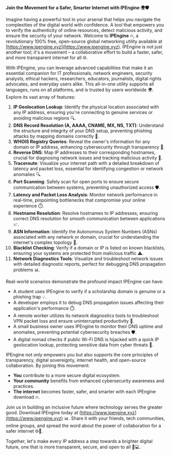 **Join the Movement for a Safer, Smarter Internet with IPEngine 🌍🛡️**

Imagine having a powerful tool in your arsenal that helps you navigate the complexities of the digital world with confidence. A tool that empowers you to verify the authenticity of online resources, detect malicious activity, and ensure the security of your network. Welcome to **IPEngine** 🔥, a revolutionary 100% free, open-source global networking utility available at [https://www.ipengine.xyz](https://www.ipengine.xyz). IPEngine is not just another tool; it's a movement – a collaborative effort to build a faster, safer, and more transparent internet for all 🌐.

With IPEngine, you can leverage advanced capabilities that make it an essential companion for IT professionals, network engineers, security analysts, ethical hackers, researchers, educators, journalists, digital rights advocates, and everyday users alike. This all-in-one utility supports all languages, runs on all platforms, and is trusted by users worldwide 🌍. Explore its vast array of features:

1. **IP Geolocation Lookup**: Identify the physical location associated with any IP address, ensuring you're connecting to genuine services or avoiding malicious regions 🔍.
2. **DNS Record Resolution (A, AAAA, CNAME, MX, NS, TXT)**: Understand the structure and integrity of your DNS setup, preventing phishing attacks by mapping domains correctly 📡.
3. **WHOIS Registry Queries**: Reveal the owner's information for any domain or IP address, enhancing cybersecurity through transparency 🔑.
4. **Reverse DNS**: Map IP addresses to their corresponding hostnames, crucial for diagnosing network issues and tracking malicious activity 🚀.
5. **Traceroute**: Visualize your internet path with a detailed breakdown of latency and packet loss, essential for identifying congestion or network anomalies 🔍.
6. **Port Scanning**: Safely scan for open ports to ensure secure communication between systems, preventing unauthorized access 🛡️.
7. **Latency and Packet Loss Analysis**: Monitor network performance in real-time, pinpointing bottlenecks that compromise your online experience ⏱️.
8. **Hostname Resolution**: Resolve hostnames to IP addresses, ensuring correct DNS resolution for smooth communication between applications 📈.
9. **ASN Information**: Identify the Autonomous System Numbers (ASNs) associated with any network or domain, crucial for understanding the internet's complex topology 🔗.
10. **Blacklist Checking**: Verify if a domain or IP is listed on known blacklists, ensuring your systems are protected from malicious traffic ⚠️.
11. **Network Diagnostics Tools**: Visualize and troubleshoot network issues with detailed diagnostic reports, perfect for debugging DNS propagation problems 📊.

Real-world scenarios demonstrate the profound impact IPEngine can have:

- A student uses IPEngine to verify if a scholarship domain is genuine or a phishing trap 💡.
- A developer employs it to debug DNS propagation issues affecting their application's performance ⏱️.
- A remote worker utilizes its network diagnostics tools to troubleshoot VPN packet loss and ensure uninterrupted productivity 🔩.
- A small business owner uses IPEngine to monitor their DNS uptime and anomalies, preventing potential cybersecurity breaches 🛡️.
- A digital nomad checks if public Wi-Fi DNS is hijacked with a quick IP geolocation lookup, protecting sensitive data from cyber threats 🚨.

IPEngine not only empowers you but also supports the core principles of transparency, digital sovereignty, internet health, and open-source collaboration. By joining this movement:

- **You** contribute to a more secure digital ecosystem.
- **Your community** benefits from enhanced cybersecurity awareness and practices.
- **The internet** becomes faster, safer, and smarter with each IPEngine download 🔥.

Join us in building an inclusive future where technology serves the greater good. Download IPEngine today at [https://www.ipengine.xyz](https://www.ipengine.xyz) 📊. Share it with your friends, tech communities, online groups, and spread the word about the power of collaboration for a safer internet 🌐👥.

Together, let's make every IP address a step towards a brighter digital future, one that is more transparent, secure, and open to all 🚀💻.